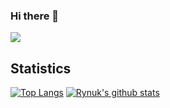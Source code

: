 ### Hi there 👋

![](https://komarev.com/ghpvc/?username=rynuk&label=VIEWS+COUNTER)

<!--
**rynuk/rynuk** is a ✨ _special_ ✨ repository because its `README.md` (this file) appears on your GitHub profile.

Here are some ideas to get you started:

- 🔭 I’m currently working on ...
- 🌱 I’m currently learning ...
- 👯 I’m looking to collaborate on ...
- 🤔 I’m looking for help with ...
- 💬 Ask me about ...
- 📫 How to reach me: ...
- 😄 Pronouns: ...
- ⚡ Fun fact: ...
-->

## Statistics

[![Top Langs](https://github-readme-stats.vercel.app/api/top-langs/?username=rynuk&&hide=javascript,html,cpp&layout=compact)](https://github.com/anuraghazra/github-readme-stats)
[![Rynuk's github stats](https://github-readme-stats.vercel.app/api?username=rynuk)](https://github.com/anuraghazra/github-readme-stats)
